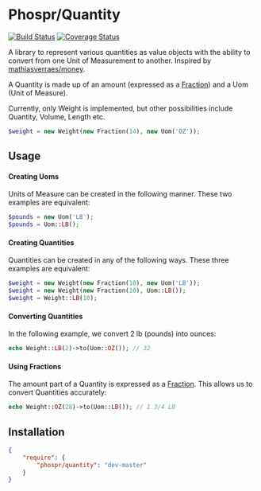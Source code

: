 # Phospr/Quantity

[![Build Status](https://travis-ci.org/phospr/quantity.svg)](https://travis-ci.org/phospr/quantity)
[![Coverage Status](https://coveralls.io/repos/github/phospr/quantity/badge.svg)](https://coveralls.io/github/phospr/quantity)

A library to represent various quantities as value objects with the ability to convert from one Unit of Measurement to another.  Inspired by [mathiasverraes/money](https://github.com/mathiasverraes/money/).

A Quantity is made up of an amount (expressed as a [Fraction](https://github.com/phospr/fraction)) and a Uom (Unit of Measure).

Currently, only Weight is implemented, but other possibilities include Quantity, Volume, Length etc.

```php
$weight = new Weight(new Fraction(14), new Uom('OZ'));
```

## Usage

#### Creating Uoms

Units of Measure can be created in the following manner.  These two examples are equivalent:

```php
$pounds = new Uom('LB');
$pounds = Uom::LB();
```

#### Creating Quantities

Quantities can be created in any of the following ways.  These three examples are equivalent:

```php
$weight = new Weight(new Fraction(10), new Uom('LB'));
$weight = new Weight(new Fraction(10), Uom::LB());
$weight = Weight::LB(10);
```

#### Converting Quantities

In the following example, we convert 2 lb (pounds) into ounces:

```php
echo Weight::LB(2)->to(Uom::OZ()); // 32
```

#### Using Fractions

The amount part of a Quantity is expressed as a [Fraction](https://github.com/phospr/fraction).  This allows us to convert Quantities accurately:

```php
echo Weight::OZ(28)->to(Uom::LB()); // 1 3/4 LB
```

## Installation

```json
{
    "require": {
        "phospr/quantity": "dev-master"
    }
}
```
